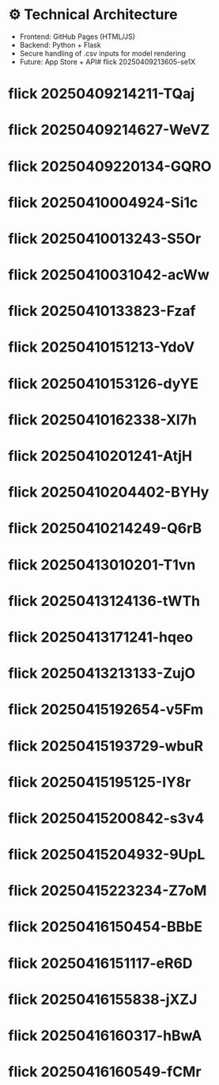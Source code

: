 # ⚙️ Technical Architecture

- Frontend: GitHub Pages (HTML/JS)
- Backend: Python + Flask
- Secure handling of .csv inputs for model rendering
- Future: App Store + API# flick 20250409213605-se1X
# flick 20250409214211-TQaj
# flick 20250409214627-WeVZ
# flick 20250409220134-GQRO
# flick 20250410004924-Si1c
# flick 20250410013243-S5Or
# flick 20250410031042-acWw
# flick 20250410133823-Fzaf
# flick 20250410151213-YdoV
# flick 20250410153126-dyYE
# flick 20250410162338-Xl7h
# flick 20250410201241-AtjH
# flick 20250410204402-BYHy
# flick 20250410214249-Q6rB
# flick 20250413010201-T1vn
# flick 20250413124136-tWTh
# flick 20250413171241-hqeo
# flick 20250413213133-ZujO
# flick 20250415192654-v5Fm
# flick 20250415193729-wbuR
# flick 20250415195125-IY8r
# flick 20250415200842-s3v4
# flick 20250415204932-9UpL
# flick 20250415223234-Z7oM
# flick 20250416150454-BBbE
# flick 20250416151117-eR6D
# flick 20250416155838-jXZJ
# flick 20250416160317-hBwA
# flick 20250416160549-fCMr

